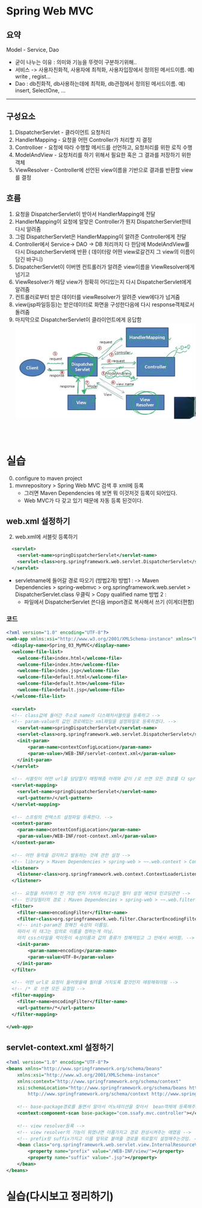 # Spring Web MVC
## 요약
Model - Service, Dao
- 굳이 나누는 이유 : 의미와 기능을 뚜렷이 구분하기위해..
- 서비스 -> 사용자친화적, 사용자에 최적화, 사용자입장에서 정의된 메서드이름. 예) write , regist...
- Dao : db친화적, db사용하는데에 최적화, db관점에서 정의된 메서드이름. 예) insert, SelectOne, ...

<hr>

## 구성요소
1. DispatcherServlet - 클라이언트 요청처리
2. HandlerMapping - 요청을 어떤 Controller가 처리할 지 결정
3. Controlloer - 요청에 따라 수행할 메서드를 선언하고, 요청처리를 위한 로직 수행
4. ModelAndView - 요청처리를 하기 위해서 필요한 혹은 그 결과를 저장하기 위한 객체
5. ViewResolver - Controller에 선언된 view이름을 기반으로 결과를 반환할  view 를 결정

## 흐름
1. 요청을 DispatcherServlet이 받아서 HandlerMapping에 전달 
2. HandlerMapping이 요청에 알맞은 Controller가 뭔지 DispatcherServlet한테 다시 알려줌
3. 그럼 DispatcherServlet은 HandlerMapping이 알려준 Controller에게 전달
4. Controller에서 Service-> DAO -> DB 처리까지 다 한담에 ModelAndView를 다시 DispatcherServlet에 반환 ( 데이터랑 어떤 view로갈건지 그 view의 이름이 담긴 바구니)
5. DispatcherServlet이 이버엔 컨트롤러가 알려준 view이름을 ViewResolver에게 넘기고
6. ViewResolver가 해당 view가 정확히 어디있는지 다시 DispatcherServlet에게 알려줌
7. 컨트롤러로부터 받은 데이터를 viewResolver가 알려준 view에다가 넘겨줌
8. view(jsp파일등등)는 받은데이터로 화면을 구성한다음에 다시  response객체로서 돌려줌
9. 마지막으로 DispatcherServlet이 클라이언트에게 응답함
![처리흐름](./image/image3.JPG)

<br><br>

# 실습
0. configure to maven project
1. mvnrepository > Spring Web MVC 검색 후 xml에 등록
   - 그러면 Maven Dependencies 에 보면 뭐 이것저것 등록이 되어있다. 
   - Web MVC가 다 갖고 있기 때문에 자동 등록 된것이다.
## web.xml 설정하기
2. web.xml에 서블릿 등록하기  
```xml
  <servlet>
  	<servlet-name>springDispatcherServlet</servlet-name>
  	<servlet-class>org.springframework.web.servlet.DispatcherServlet</servlet-class>
  </servlet>
```
- servletname에 들어갈 경로 따오기 (방법2개)
 방법1 : 
   -> Maven Dependencies > spring-webmvc > org.springframework.web.servlet > DispatcherServlet.class 우클릭 > Copy qualified name
 방법 2  :
   - 파일에서 DispatcherServlet 쓴다음 import경로 복사해서 쓰기 (이게더편함)

### 코드
```xml
<?xml version="1.0" encoding="UTF-8"?>
<web-app xmlns:xsi="http://www.w3.org/2001/XMLSchema-instance" xmlns="http://xmlns.jcp.org/xml/ns/javaee" xsi:schemaLocation="http://xmlns.jcp.org/xml/ns/javaee http://xmlns.jcp.org/xml/ns/javaee/web-app_4_0.xsd" id="WebApp_ID" version="4.0">
  <display-name>Spring_03_MyMVC</display-name>
  <welcome-file-list>
    <welcome-file>index.html</welcome-file>
    <welcome-file>index.htm</welcome-file>
    <welcome-file>index.jsp</welcome-file>
    <welcome-file>default.html</welcome-file>
    <welcome-file>default.htm</welcome-file>
    <welcome-file>default.jsp</welcome-file>
  </welcome-file-list>
  
  <servlet>
  <!-- class값에 들어간 주소로 name의 디스패처서블릿을 등록하고 -->
  <!-- param-value의 값인 경로에있는 xml파일을 설정파일로 등록하겠다. -->
  	<servlet-name>springDispatcherServlet</servlet-name>
  	<servlet-class>org.springframework.web.servlet.DispatcherServlet</servlet-class>
  	<init-param>
  		<param-name>contextConfigLocation</param-name>
  		<param-value>/WEB-INF/servlet-context.xml</param-value>
  	</init-param> 
  </servlet>
  
  <!-- 서블릿이 어떤 url을 담당할지 매핑해줌 아래와 같이 /로 쓰면 모든 경로를 다 springDispatcherServlet에서 처리하도록 매핑한 것임. -->
  <servlet-mapping>
  	<servlet-name>springDispatcherServlet</servlet-name>
  	<url-pattern>/</url-pattern>
  </servlet-mapping>
  
  <!-- 스프링의 컨텍스트 설정파일 등록한다. -->
  <context-param>
  	<param-name>contextConfigLocation</param-name>
  	<param-value>/WEB-INF/root-context.xml</param-value>
  </context-param>
  
  <!-- 어떤 동작을 감지하고 발동하는 것에 관한 설정 -->
  <!-- library > Maven Dependencies > spring-web > ~~.web.context > ContextLoaderListener.class경로 -->
  <listener>
  	<listener-class>org.springframework.web.context.ContextLoaderListener</listener-class>
  </listener>
  
  <!-- 요청을 처리하기 전 가장 먼저 거치게 하고싶은 필터 설정 예컨대 인코딩관련 -->
  <!-- 인코딩필터의 경로 : Maven Dependencies > spring-web > ~~.web.filter > CharacterEncodingFilter.class경로 -->
  <filter>
  	<filter-name>encodingFilter</filter-name>
  	<filter-class>org.springframework.web.filter.CharacterEncodingFilter</filter-class>
  	<!-- init-param은 정해진 속성의 이름임. 
  	따라서 이 태그는 임의로 이름을 정하는게 아님.
  	마치 css스타일을 먹이듯이 속성이름과 값의 종류가 정해져있고 그 안에서 써야함. -->
  	<init-param>
  		<param-name>encoding</param-name>
  		<param-value>UTF-8</param-value>
  	</init-param>
  </filter>
  
  <!-- 어떤 url로 요청이 들어왓을때 필터를 거치도록 할것인지 매핑해줘야됨 -->
  <!-- /* 로 쓰면 모든 요청임 -->
  <filter-mapping>
  	<filter-name>encodingFilter</filter-name>
  	<url-pattern>/*</url-pattern>
  </filter-mapping>
  
</web-app>

```

## servlet-context.xml 설정하기

```xml
<?xml version="1.0" encoding="UTF-8"?>
<beans xmlns="http://www.springframework.org/schema/beans"
	xmlns:xsi="http://www.w3.org/2001/XMLSchema-instance"
	xmlns:context="http://www.springframework.org/schema/context"
	xsi:schemaLocation="http://www.springframework.org/schema/beans http://www.springframework.org/schema/beans/spring-beans.xsd
		http://www.springframework.org/schema/context http://www.springframework.org/schema/context/spring-context-4.3.xsd">

	<!-- base-package경로를 돌면서 알아서 어노테이션을 찾아서  bean객체에 등록해주도록 설정. -->
	<context:component-scan base-package="com.ssafy.mvc.controller"></context:component-scan>
	
	<!-- view resolver등록 -->
	<!-- view resolver의 기능이 뭐였냐면 이름가지고 경로 완성시켜주는 애였음 -->
	<!-- prefix랑 suffix가지고 이름 앞뒤로 붙여줄 경로를 뭐로할지 설정해주는것임. -->
	<bean class="org.springframework.web.servlet.view.InternalResourceViewResolver">
		<property name="prefix" value="/WEB-INF/view/"></property>
		<property name="suffix" value=".jsp"></property>
	</bean>
</beans>

``` 

# 실습(다시보고 정리하기)